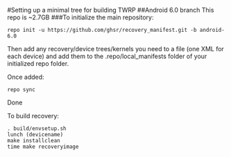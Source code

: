 #Setting up a minimal tree for building TWRP
##Android 6.0 branch
This repo is ~2.7GB
###To initialize the main repository:

````
repo init -u https://github.com/ghsr/recovery_manifest.git -b android-6.0
````
Then add any recovery/device trees/kernels you need to a file (one XML for each device) and add them to the .repo/local_manifests folder of your initialized repo folder.

Once added:
````
repo sync
````
Done

To build recovery:
````
. build/envsetup.sh
lunch (devicename)
make installclean
time make recoveryimage
````
